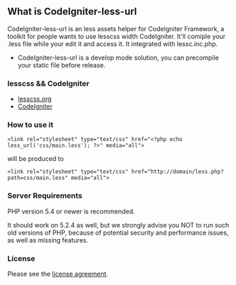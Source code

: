 ## What is CodeIgniter-less-url

CodeIgniter-less-url is an less assets helper for CodeIgniter Framework, a toolkit for people wants to use lesscss width CodeIgniter. It'll comiple your .less file while your edit it and access it. It integrated with lessc.inc.php.

- CodeIgniter-less-url is a develop mode solution, you can precompile your static file before release.

### lesscss && CodeIgniter

-  [lesscss.org](http://lesscss.org)
-  [CodeIgniter](http://codeigniter.com)


### How to use it

```
<link rel="stylesheet" type="text/css" href="<?php echo less_url('css/main.less'); ?>" media="all">
```

will be produced to

```
<link rel="stylesheet" type="text/css" href="http://domain/less.php?path=css/main.less" media="all">
```

### Server Requirements

PHP version 5.4 or newer is recommended.

It should work on 5.2.4 as well, but we strongly advise you NOT to run
such old versions of PHP, because of potential security and performance
issues, as well as missing features.

### License

Please see the [license agreement](https://github.com/felixyale/codeigniter-less-url/blob/master/LICENSE).
